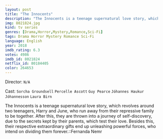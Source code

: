 ```yaml
---
layout: post
title: "The Innocents"
description: "The Innocents is a teenage supernatural love story, which revolves around two teenagers, Harry and June, who run away from their repressive family to be together. After this, they are thrown into a journey of self-discovery, due to the secrets kept by their parents, which test their love. Besides this, their respective extraordinary gifts end up unleashing powerful forces, who intend on dividing them forever..."
img: 8021824.jpg
kind: tv series
genres: [Drama,Horror,Mystery,Romance,Sci-Fi]
tags: Drama Horror Mystery Romance Sci-Fi 
language: English
year: 2018
imdb_rating: 6.3
votes: 4986
imdb_id: 8021824
netflix_id: 80184405
color: 264653
---
```

Director: `N/A`  

Cast: `Sorcha Groundsell` `Percelle Ascott` `Guy Pearce` `Jóhannes Haukur Jóhannesson` `Laura Birn` 

The Innocents is a teenage supernatural love story, which revolves around two teenagers, Harry and June, who run away from their repressive family to be together. After this, they are thrown into a journey of self-discovery, due to the secrets kept by their parents, which test their love. Besides this, their respective extraordinary gifts end up unleashing powerful forces, who intend on dividing them forever.::Fernanda Nemr